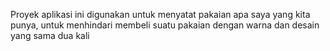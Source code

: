 Proyek aplikasi ini digunakan untuk menyatat pakaian apa saya yang kita punya, untuk menhindari membeli suatu pakaian dengan warna dan desain yang sama dua kali
